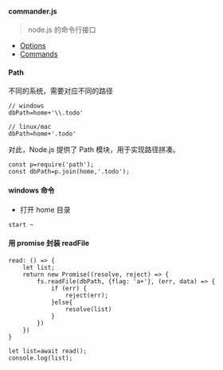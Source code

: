 #### commander.js
> node.js 的命令行接口

* [Options](https://github.com/tj/commander.js#options)
* [Commands](https://github.com/tj/commander.js#commands)

#### Path 
不同的系统，需要对应不同的路径
```
// windows
dbPath=home+'\\.todo'

// linux/mac
dbPath=home+'.todo'
```
对此，Node.js 提供了 Path 模块，用于实现路径拼凑。
```
const p=require('path');
const dbPath=p.join(home,'.todo');
```

#### windows 命令
* 打开 home 目录
```
start ~
```

#### 用 promise 封装 readFile
```
read: () => {
    let list;
    return new Promise((resolve, reject) => {
        fs.readFile(dbPath, {flag: 'a+'}, (err, data) => {
            if (err) {
                reject(err);
            }else{
                resolve(list)
            }
        })
    })
}

let list=await read();
console.log(list);
```